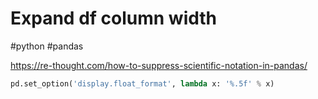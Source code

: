 # Expand df column width
#python #pandas

https://re-thought.com/how-to-suppress-scientific-notation-in-pandas/

```python
pd.set_option('display.float_format', lambda x: '%.5f' % x)
```
